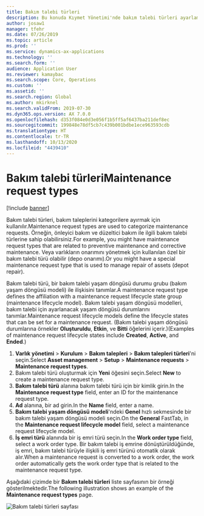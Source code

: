```yaml
---
title: Bakım talebi türleri
description: Bu konuda Kıymet Yönetimi'nde bakım talebi türleri ayarlama işlemi açıklanmaktadır.
author: josaw1
manager: tfehr
ms.date: 07/26/2019
ms.topic: article
ms.prod: ''
ms.service: dynamics-ax-applications
ms.technology: ''
ms.search.form: ''
audience: Application User
ms.reviewer: kamaybac
ms.search.scope: Core, Operations
ms.custom: ''
ms.assetid: ''
ms.search.region: Global
ms.author: mkirknel
ms.search.validFrom: 2019-07-30
ms.dyn365.ops.version: AX 7.0.0
ms.openlocfilehash: d353f084e0d3e056f1b5ff5af6437ba211def8ec
ms.sourcegitcommit: 199848e78df5cb7c439b001bdbe1ece963593cdb
ms.translationtype: HT
ms.contentlocale: tr-TR
ms.lasthandoff: 10/13/2020
ms.locfileid: "4439410"
---
```

# <a name="maintenance-request-types"></a><span data-ttu-id="7cac2-103">Bakım talebi türleri</span><span class="sxs-lookup"><span data-stu-id="7cac2-103">Maintenance request types</span></span>

[!include [banner](../../includes/banner.md)]

 

<span data-ttu-id="7cac2-104">Bakım talebi türleri, bakım taleplerini kategorilere ayırmak için kullanılır.</span><span class="sxs-lookup"><span data-stu-id="7cac2-104">Maintenance request types are used to categorize maintenance requests.</span></span> <span data-ttu-id="7cac2-105">Örneğin, önleyici bakım ve düzeltici bakım ile ilgili bakım talebi türlerine sahip olabilirsiniz.</span><span class="sxs-lookup"><span data-stu-id="7cac2-105">For example, you might have maintenance request types that are related to preventive maintenance and corrective maintenance.</span></span> <span data-ttu-id="7cac2-106">Veya varlıkların onarımını yönetmek için kullanılan özel bir bakım talebi türü olabilir (depo onarımı).</span><span class="sxs-lookup"><span data-stu-id="7cac2-106">Or you might have a special maintenance request type that is used to manage repair of assets (depot repair).</span></span>

<span data-ttu-id="7cac2-107">Bakım talebi türü, bir bakım talebi yaşam döngüsü durumu grubu (bakım yaşam döngüsü modeli) ile ilişkisini tanımlar.</span><span class="sxs-lookup"><span data-stu-id="7cac2-107">A maintenance request type defines the affiliation with a maintenance request lifecycle state group (maintenance lifecycle model).</span></span> <span data-ttu-id="7cac2-108">Bakım talebi yaşam döngüsü modelleri, bakım talebi için ayarlanacak yaşam döngüsü durumlarını tanımlar.</span><span class="sxs-lookup"><span data-stu-id="7cac2-108">Maintenance request lifecycle models define the lifecycle states that can be set for a maintenance request.</span></span> <span data-ttu-id="7cac2-109">(Bakım talebi yaşam döngüsü durumlarına örnekler **Oluşturuldu**, **Etkin**, ve **Bitti** öğelerini içerir.)</span><span class="sxs-lookup"><span data-stu-id="7cac2-109">(Examples of maintenance request lifecycle states include **Created**, **Active**, and **Ended**.)</span></span>

1. <span data-ttu-id="7cac2-110">**Varlık yönetimi** \> **Kurulum** \> **Bakım talepleri** \> **Bakım talepleri türleri**'ni seçin.</span><span class="sxs-lookup"><span data-stu-id="7cac2-110">Select **Asset management** \> **Setup** \> **Maintenance requests** \> **Maintenance request types**.</span></span>
2. <span data-ttu-id="7cac2-111">Bakım talebi türü oluşturmak için **Yeni** öğesini seçin.</span><span class="sxs-lookup"><span data-stu-id="7cac2-111">Select **New** to create a maintenance request type.</span></span>
3. <span data-ttu-id="7cac2-112">**Bakım talebi türü** alanına bakım talebi türü için bir kimlik girin.</span><span class="sxs-lookup"><span data-stu-id="7cac2-112">In the **Maintenance request type** field, enter an ID for the maintenance request type.</span></span>
4. <span data-ttu-id="7cac2-113">**Ad** alanına, bir ad girin.</span><span class="sxs-lookup"><span data-stu-id="7cac2-113">In the **Name** field, enter a name.</span></span>
5. <span data-ttu-id="7cac2-114">**Bakım talebi yaşam döngüsü modeli**'ndeki **Genel** hızlı sekmesinde bir bakım talebi yaşam döngüsü modeli seçin.</span><span class="sxs-lookup"><span data-stu-id="7cac2-114">On the **General** FastTab, in the **Maintenance request lifecycle model** field, select a maintenance request lifecycle model.</span></span>
6. <span data-ttu-id="7cac2-115">**İş emri türü** alanında bir iş emri türü seçin.</span><span class="sxs-lookup"><span data-stu-id="7cac2-115">In the **Work order type** field, select a work order type.</span></span> <span data-ttu-id="7cac2-116">Bir bakım talebi iş emrine dönüştürüldüğünde, iş emri, bakım talebi türüyle ilişkili iş emri türünü otomatik olarak alır.</span><span class="sxs-lookup"><span data-stu-id="7cac2-116">When a maintenance request is converted to a work order, the work order automatically gets the work order type that is related to the maintenance request type.</span></span>

<span data-ttu-id="7cac2-117">Aşağıdaki çizimde bir **Bakım talebi türleri** liste sayfasının bir örneği gösterilmektedir.</span><span class="sxs-lookup"><span data-stu-id="7cac2-117">The following illustration shows an example of the **Maintenance request types** page.</span></span>

![Bakım talebi türleri sayfası](media/07-setup-for-requests.png)
